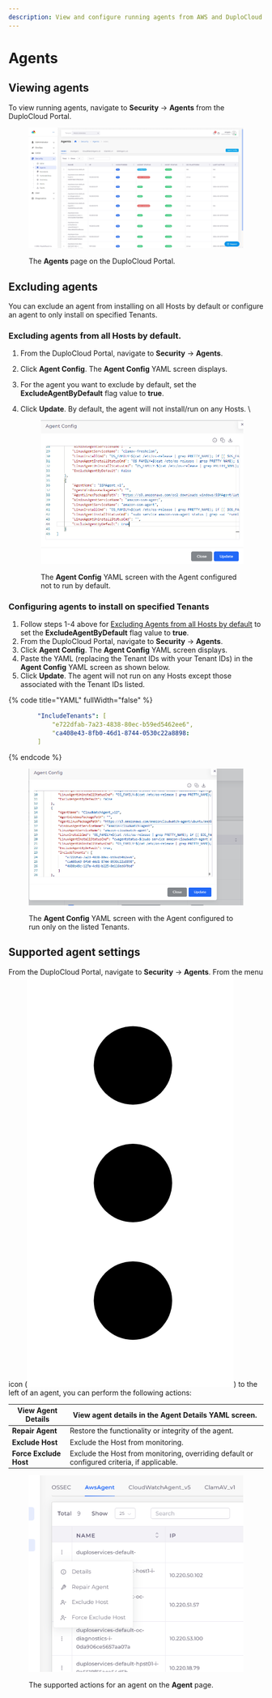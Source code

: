 ```yaml
---
description: View and configure running agents from AWS and DuploCloud
---
```


# Agents

## Viewing agents

To view running agents, navigate to **Security** -> **Agents** from the DuploCloud Portal.&#x20;

<div align="left">

<figure><img src="../../.gitbook/assets/agents.png" alt=""><figcaption><p>The <strong>Agents</strong> page on the DuploCloud Portal.</p></figcaption></figure>

</div>

## Excluding agents

You can exclude an agent from installing on all Hosts by default or configure an agent to only install on specified Tenants.&#x20;

### Excluding agents from all Hosts by default.&#x20;

1. From the DuploCloud Portal, navigate to **Security** -> **Agents**.&#x20;
2. Click **Agent Config**. The **Agent Config** YAML screen displays.
3. For the agent you want to exclude by default, set the **ExcludeAgentByDefault** flag value to **true**.
4.  Click **Update**. By default, the agent will not install/run on any Hosts. \


    <div align="left">

    <figure><img src="../../.gitbook/assets/Screenshot (342).png" alt=""><figcaption><p>The <strong>Agent Config</strong> YAML screen with the Agent configured not to run by default.</p></figcaption></figure>

    </div>

### Configuring agents to install on specified Tenants

1. Follow steps 1-4 above for [Excluding Agents from all Hosts by default](agents.md#excluding-agents-from-all-hosts-by-default) to set the **ExcludeAgentByDefault** flag value to **true**.
2. From the DuploCloud Portal, navigate to **Security** -> **Agents**.&#x20;
3. Click **Agent Config**. The **Agent Config** YAML screen displays.
4. Paste the YAML (replacing the Tenant IDs with your Tenant IDs) in the **Agent Config** YAML screen as shown below.&#x20;
5. Click **Update**. The agent will not run on any Hosts except those associated with the Tenant IDs listed.&#x20;

{% code title="YAML" fullWidth="false" %}
```yaml
        "IncludeTenants": [
            "e722dfab-7a23-4838-80ec-b59ed5462ee6",
            "ca408e43-8fb0-46d1-8744-0530c22a8898:
        ]
```
{% endcode %}

<div align="left">

<figure><img src="../../.gitbook/assets/image (133).png" alt=""><figcaption><p>The <strong>Agent Config</strong> YAML screen with the Agent configured to run only on the listed Tenants. </p></figcaption></figure>

</div>

## Supported agent settings

From the DuploCloud Portal, navigate to **Security** -> **Agents**. From the menu icon (<img src="../../.gitbook/assets/image (132).png" alt="" data-size="line">) to the left of an agent, you can perform the following actions:

| **View Agent Details** | View agent details in the **Agent Details** YAML screen.                                     |
| ---------------------- | -------------------------------------------------------------------------------------------- |
| **Repair Agent**       | Restore the functionality or integrity of the agent.                                         |
| **Exclude Host**       | Exclude the Host from monitoring.                                                            |
| **Force Exclude Host** | Exclude the Host from monitoring, overriding default or configured criteria, if applicable.  |

<div align="left">

<figure><img src="../../.gitbook/assets/Screenshot (341).png" alt=""><figcaption><p>The supported actions for an agent on the <strong>Agent</strong> page. </p></figcaption></figure>

</div>





